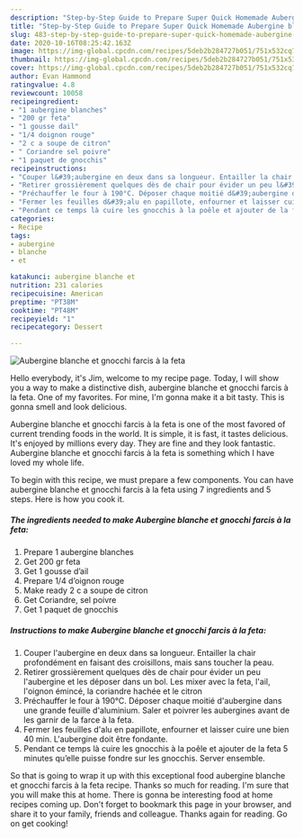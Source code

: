 ```yaml
---
description: "Step-by-Step Guide to Prepare Super Quick Homemade Aubergine blanche et gnocchi farcis à la feta"
title: "Step-by-Step Guide to Prepare Super Quick Homemade Aubergine blanche et gnocchi farcis à la feta"
slug: 483-step-by-step-guide-to-prepare-super-quick-homemade-aubergine-blanche-et-gnocchi-farcis-a-la-feta
date: 2020-10-16T08:25:42.163Z
image: https://img-global.cpcdn.com/recipes/5deb2b284727b051/751x532cq70/aubergine-blanche-et-gnocchi-farcis-a-la-feta-photo-principale-de-la-recette.jpg
thumbnail: https://img-global.cpcdn.com/recipes/5deb2b284727b051/751x532cq70/aubergine-blanche-et-gnocchi-farcis-a-la-feta-photo-principale-de-la-recette.jpg
cover: https://img-global.cpcdn.com/recipes/5deb2b284727b051/751x532cq70/aubergine-blanche-et-gnocchi-farcis-a-la-feta-photo-principale-de-la-recette.jpg
author: Evan Hammond
ratingvalue: 4.8
reviewcount: 10058
recipeingredient:
- "1 aubergine blanches"
- "200 gr feta"
- "1 gousse dail"
- "1/4 doignon rouge"
- "2 c a soupe de citron"
- " Coriandre sel poivre"
- "1 paquet de gnocchis"
recipeinstructions:
- "Couper l&#39;aubergine en deux dans sa longueur. Entailler la chair profondément en faisant des croisillons, mais sans toucher la peau."
- "Retirer grossièrement quelques dès de chair pour évider un peu l&#39;aubergine et les déposer dans un bol. Les mixer avec la feta, l&#39;ail, l&#39;oignon émincé, la coriandre hachée et le citron"
- "Préchauffer le four à 190°C. Déposer chaque moitié d&#39;aubergine dans une grande feuille d&#39;aluminium. Saler et poivrer les aubergines avant de les garnir de la farce à la feta."
- "Fermer les feuilles d&#39;alu en papillote, enfourner et laisser cuire une bien 40 min. L&#39;aubergine doit être fondante."
- "Pendant ce temps là cuire les gnocchis à la poêle et ajouter de la feta 5 minutes qu’elle puisse fondre sur les gnocchis. Server ensemble."
categories:
- Recipe
tags:
- aubergine
- blanche
- et

katakunci: aubergine blanche et 
nutrition: 231 calories
recipecuisine: American
preptime: "PT38M"
cooktime: "PT48M"
recipeyield: "1"
recipecategory: Dessert

---
```



![Aubergine blanche et gnocchi farcis à la feta](https://img-global.cpcdn.com/recipes/5deb2b284727b051/751x532cq70/aubergine-blanche-et-gnocchi-farcis-a-la-feta-photo-principale-de-la-recette.jpg)

Hello everybody, it's Jim, welcome to my recipe page. Today, I will show you a way to make a distinctive dish, aubergine blanche et gnocchi farcis à la feta. One of my favorites. For mine, I'm gonna make it a bit tasty. This is gonna smell and look delicious.



Aubergine blanche et gnocchi farcis à la feta is one of the most favored of current trending foods in the world. It is simple, it is fast, it tastes delicious. It's enjoyed by millions every day. They are fine and they look fantastic. Aubergine blanche et gnocchi farcis à la feta is something which I have loved my whole life.


To begin with this recipe, we must prepare a few components. You can have aubergine blanche et gnocchi farcis à la feta using 7 ingredients and 5 steps. Here is how you cook it.

<!--inarticleads1-->

##### The ingredients needed to make Aubergine blanche et gnocchi farcis à la feta:

1. Prepare 1 aubergine blanches
1. Get 200 gr feta
1. Get 1 gousse d’ail
1. Prepare 1/4 d’oignon rouge
1. Make ready 2 c a soupe de citron
1. Get  Coriandre, sel poivre
1. Get 1 paquet de gnocchis




<!--inarticleads2-->

##### Instructions to make Aubergine blanche et gnocchi farcis à la feta:

1. Couper l&#39;aubergine en deux dans sa longueur. Entailler la chair profondément en faisant des croisillons, mais sans toucher la peau.
1. Retirer grossièrement quelques dès de chair pour évider un peu l&#39;aubergine et les déposer dans un bol. Les mixer avec la feta, l&#39;ail, l&#39;oignon émincé, la coriandre hachée et le citron
1. Préchauffer le four à 190°C. Déposer chaque moitié d&#39;aubergine dans une grande feuille d&#39;aluminium. Saler et poivrer les aubergines avant de les garnir de la farce à la feta.
1. Fermer les feuilles d&#39;alu en papillote, enfourner et laisser cuire une bien 40 min. L&#39;aubergine doit être fondante.
1. Pendant ce temps là cuire les gnocchis à la poêle et ajouter de la feta 5 minutes qu’elle puisse fondre sur les gnocchis. Server ensemble.




So that is going to wrap it up with this exceptional food aubergine blanche et gnocchi farcis à la feta recipe. Thanks so much for reading. I'm sure that you will make this at home. There is gonna be interesting food at home recipes coming up. Don't forget to bookmark this page in your browser, and share it to your family, friends and colleague. Thanks again for reading. Go on get cooking!
